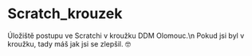 # Scratch_krouzek
Úložiště postupu ve Scratchi v kroužku DDM Olomouc.\n
Pokud jsi byl v kroužku, tady máš jak jsi se zlepšil. 🤓
